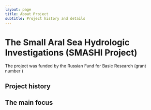 ```yaml
---
layout: page
title: About Project
subtitle: Project history and details
---
```


# The Small Aral Sea Hydrologic Investigations (SMASHI Project)

The project was funded by the Russian Fund for Basic Research (grant number ) 

## Project history

## The main focus
